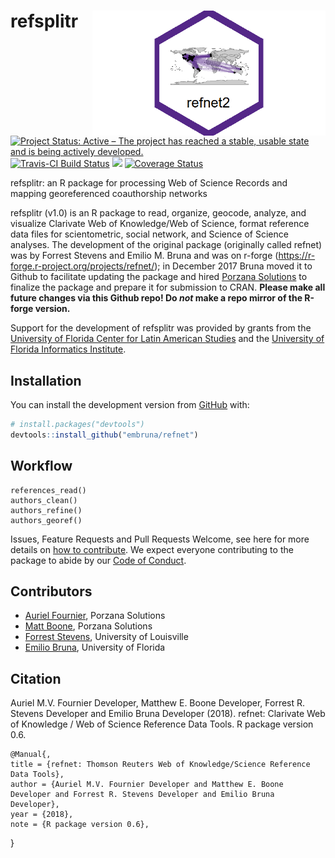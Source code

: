 # refsplitr <img src="man/figures/refnethex.png" height="200" align="right">

[![Project Status: Active – The project has reached a stable, usable state and is being actively developed.](http://www.repostatus.org/badges/latest/active.svg)](http://www.repostatus.org/#active)    [![Travis-CI Build Status](https://travis-ci.org/embruna/refnet.svg?branch=master)](https://travis-ci.org/embruna/refnet)    [![](https://badges.ropensci.org/256_status.svg)](https://github.com/ropensci/onboarding/issues/256)   [![Coverage Status](https://coveralls.io/repos/github/embruna/refnet/badge.svg?branch=master)](https://coveralls.io/github/embruna/refnet?branch=master)

refsplitr: an R package for processing Web of Science Records and mapping georeferenced coauthorship networks

refsplitr (v1.0) is an R package to read, organize, geocode, analyze, and visualize Clarivate Web of Knowledge/Web of Science, format reference data files for scientometric, social network, and Science of Science analyses. The development of the original package (originally called refnet) was by Forrest Stevens and Emilio M. Bruna and was on r-forge (https://r-forge.r-project.org/projects/refnet/); in December 2017 Bruna moved it to Github to facilitate updating the package and hired [Porzana Solutions](https://github.com/aurielfournier) to finalize the package and prepare it for submission to CRAN.  <b>Please make all future changes via this Github repo! Do *not* make a repo mirror of the R-forge version.</b> 

Support for the development of refsplitr was provided by grants from the [University of Florida Center for Latin American Studies](http://www.latam.ufl.edu/) and the [University of Florida Informatics Institute](https://informatics.institute.ufl.edu/).

## Installation

You can install the development version from [GitHub](https://github.com/) with:

``` r
# install.packages("devtools")
devtools::install_github("embruna/refnet")
```

## Workflow

```{r example, eval=FALSE}
references_read()
authors_clean()
authors_refine()
authors_georef()
```

Issues, Feature Requests and Pull Requests Welcome, see here for more details on [how to contribute](https://github.com/embruna/refnet/blob/master/CONTRIBUTING.md). We expect everyone contributing to the package to abide by our [Code of Conduct](https://github.com/embruna/refnet/blob/master/CODE_OF_CONDUCT.md). 


## Contributors
* [Auriel Fournier](https://github.com/aurielfournier), Porzana Solutions
* [Matt Boone](https://github.com/birderboone), Porzana Solutions
* [Forrest Stevens](http://forreststevens.com/teaching/research.html), University of Louisville
* [Emilio Bruna](https://github.com/embruna), University of Florida

## Citation

Auriel M.V. Fournier Developer, Matthew E. Boone Developer, Forrest R.
  Stevens Developer and Emilio Bruna Developer (2018). refnet:
  Clarivate Web of Knowledge / Web of Science  Reference Data Tools. R package version
  0.6.
  
    @Manual{,
    title = {refnet: Thomson Reuters Web of Knowledge/Science Reference Data Tools},
    author = {Auriel M.V. Fournier Developer and Matthew E. Boone Developer and Forrest R. Stevens Developer and Emilio Bruna Developer},
    year = {2018},
    note = {R package version 0.6},
  }
  
  
